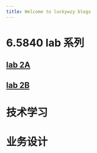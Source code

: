 ```yaml
---
title: Welcome to luckywzy blogs
---
```


# 6.5840 lab 系列
## [lab 2A](_posts/2024-07-16-lab-2A.md)
## [lab 2B](_posts/2024-07-17-lab-2B.md)
# 技术学习


# 业务设计


